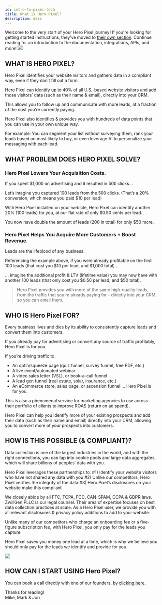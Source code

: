 ```yaml
---
id: intro-to-pixel-tech
title: What is Hero Pixel?
description: desc
---
```


<div className="content-banner">
  Welcome to the very start of your Hero Pixel journey! If you're looking for getting started instructions, they've moved to <a href="start-create-a-pixel">their own section</a>. Continue reading for an introduction to the documentation, integrations, APIs, and more!
  <img className="content-banner-img" src="/docs/assets/p_android-ios-devices.svg" alt=" " />
</div>

## WHAT IS HERO PIXEL?

Hero Pixel identifies your website visitors and gathers data in a compliant way, even if they don’t fill out a form.

Hero Pixel can identify up to 40% of all U.S.-based website visitors and add those visitors’ data (such as their name & email), directly into your CRM.

This allows you to follow up and communicate with more leads, at a fraction of the cost you’re currently paying.

Hero Pixel also identifies & provides you with hundreds of data points that you can use in your own unique way.

For example: You can segment your list without surveying them, rank your leads based on most likely to buy, or even leverage AI to personalize your messaging with each lead.

## WHAT PROBLEM DOES HERO PIXEL SOLVE?

### Hero Pixel Lowers Your Acquisition Costs.

If you spent $1,000 on advertising and it resulted in 500 clicks…

Let’s imagine you captured 100 leads from the 500 clicks.
(That’s a 20% conversion, which means you paid $10 per lead)

With Hero Pixel installed on your website, Hero Pixel can identify another 20% (100 leads) for you, at our flat rate of only $0.50 cents per lead.

You now have double the amount of leads (200 in total) for only $50 more.

### Hero Pixel Helps You Acquire More Customers + Boost Revenue.

Leads are the lifeblood of any business.

Referencing the example above, if you were already profitable on the first 100 leads (that cost you $10 per lead, and $1,000 total)...

… imagine the additional profit & LTV (lifetime value) you may now have with another 100 leads (that only cost you $0.50 per lead, and $50 total).

> Hero Pixel provides you with more of the same high-quality leads, from the traffic that you’re already paying for - directly into your CRM, so you can email them.

## WHO IS Hero Pixel FOR?

Every business lives and dies by its ability to consistently capture leads and convert them into customers.

If you already pay for advertising or convert any source of traffic profitably, Hero Pixel is for you.

If you’re driving traffic to:

- An optin/squeeze page (quiz funnel, survey funnel, free PDF, etc.)
- A live event/automated webinar
- A video sales letter (VSL), or book-a-call funnel
- A lead gen funnel (real estate, solar, insurance, etc.)
- An eCommerce store, sales page, or ascension funnel
  … Hero Pixel is for you.

This is also a phenomenal service for marketing agencies to use across their portfolio of clients to improve ROAS (return on ad spend).

Hero Pixel can help you identify more of your existing prospects and add their data (such as their name and email) directly into your CRM, allowing you to convert more of your prospects into customers.

## HOW IS THIS POSSIBLE \(& COMPLIANT\)?

Data collection is one of the largest industries in the world, and with the right connections, you can tap into cookie pools and large data aggregates, which will share billions of peoples’ data with you.

Hero Pixel leverages these partnerships to:
#1) Identify your website visitors who have not shared any data with you
#2) Unlike our competitors, Hero Pixel verifies the integrity of the data
#3) Hero Pixel’s disclosures on your website make this compliant

We closely abide by all FTC, TCPA, FCC, CAN-SPAM, CCPA & GDPR laws.
ZwillGen PLLC is our legal counsel. Their area of expertise focuses on best data collection practices at scale. As a Hero Pixel user, we provide you with all relevant disclosures & privacy policy additions to add to your website.

Unlike many of our competitors who charge an onboarding fee or a five-figure subscription fee, with Hero Pixel, you only pay for the leads you capture.

Hero Pixel saves you money one lead at a time, which is why we believe you should only pay for the leads we identify and provide for you.

![](http://localhost:3000/img/heropixel/Hero-Pixel-Horizontal-Logo-RGB-Black-Medium.png)

## HOW CAN I START USING Hero Pixel?

You can book a call directly with one of our founders, by [clicking here](https://calendly.com/mark-heropixel/30min).

Thanks for reading!
<br/>Mike, Mark & Jon
